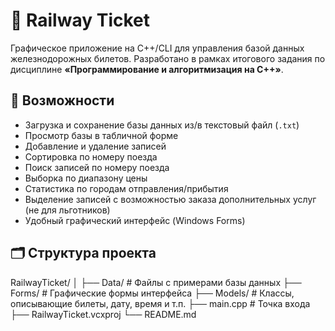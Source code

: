 # 🚆 Railway Ticket

Графическое приложение на C++/CLI для управления базой данных железнодорожных билетов. Разработано в рамках итогового задания по дисциплине **«Программирование и алгоритмизация на C++»**.

## 📌 Возможности

- Загрузка и сохранение базы данных из/в текстовый файл (`.txt`)
- Просмотр базы в табличной форме
- Добавление и удаление записей
- Сортировка по номеру поезда
- Поиск записей по номеру поезда
- Выборка по диапазону цены
- Статистика по городам отправления/прибытия
- Выделение записей с возможностью заказа дополнительных услуг (не для льготников)
- Удобный графический интерфейс (Windows Forms)

## 🗂️ Структура проекта

RailwayTicket/
│
├── Data/ # Файлы с примерами базы данных
├── Forms/ # Графические формы интерфейса
├── Models/ # Классы, описывающие билеты, дату, время и т.п.
├── main.cpp # Точка входа
├── RailwayTicket.vcxproj
└── README.md
